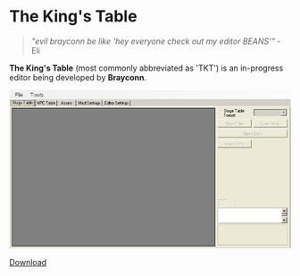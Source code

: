 # The King's Table


> *"evil brayconn be like 'hey everyone check out my editor BEANS'"* - Eli


**The King's Table** (most commonly abbreviated as 'TKT') is an in-progress editor being developed by **Brayconn**. 


![The main menu of TKT](img/TKT_menu.png)


[Download](https://github.com/Brayconn/TheKingsTable)
